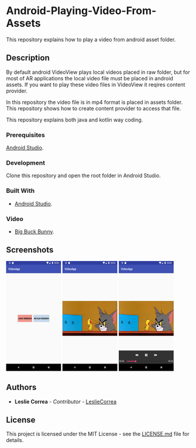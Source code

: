 # Android-Playing-Video-From-Assets
This repository explains how to play a video from android asset folder.

## Description
By default android VideoView plays local videos placed in raw folder, but for most of AR applications the local video file must be placed in android assets.
If you want to play these video files in VideoView it reqires content provider.

In this repository the video file is in mp4 format is placed in assets folder. This repository shows how to create content provider to access that file.

This repository explains both java and kotlin way coding.

### Prerequisites
[Android Studio](https://developer.android.com/studio/).

### Development
Clone this repository and open the root folder in Android Studio.

### Built With
* [Android Studio](https://developer.android.com/studio/).

### Video
* [Big Buck Bunny](https://peach.blender.org/download/).

## Screenshots
<p>
  <img src="https://github.com/LeslieCorrea/Android-Playing-Video-From-Assets/blob/master/Screenshots/LandingPage.png" width="150" height="300" alt="LandingPage">
  <img src="https://github.com/LeslieCorrea/Android-Playing-Video-From-Assets/blob/master/Screenshots/VideoPageOne.png" width="150" height="300" alt="VideoPageOne">
  <img src="https://github.com/LeslieCorrea/Android-Playing-Video-From-Assets/blob/master/Screenshots/VideoPageTwo.png" width="150" height="300" alt="VideoPageTwo">
 </p>

## Authors

* **Leslie Correa** - *Contributor* - [LeslieCorrea](https://github.com/LeslieCorrea)


## License

This project is licensed under the MIT License - see the [LICENSE.md](https://github.com/LeslieCorrea/Android-Playing-Video-From-Assets/blob/master/LICENSE) file for details.
